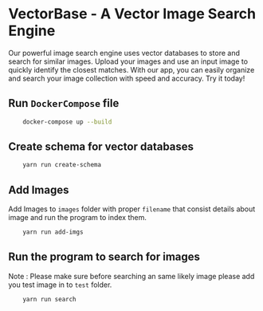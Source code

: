 # VectorBase - A Vector Image Search Engine

Our powerful image search engine uses vector databases to store and search for similar images. Upload your images and use an input image to quickly identify the closest matches. With our app, you can easily organize and search your image collection with speed and accuracy. Try it today!

## Run `DockerCompose` file

```bash
    docker-compose up --build
```

## Create schema for vector databases

```bash
    yarn run create-schema
```

## Add Images 

Add Images to `images` folder with proper `filename` that consist details about image and run the program to index them.
    
```bash
    yarn run add-imgs
```

## Run the program to search for images
Note : Please make sure before searching an same likely image please add you test image in to `test` folder.

```bash
    yarn run search
```